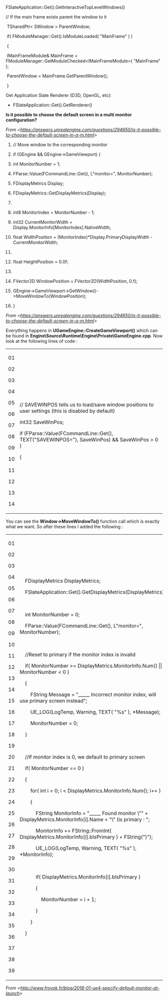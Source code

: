 FSlateApplication::Get().GetInteractiveTopLevelWindows()

// If the main frame exists parent the window to it

​ TSharedPtr&lt; SWindow &gt; ParentWindow;

​ if( FModuleManager::Get().IsModuleLoaded( "MainFrame" ) )

​ {

​ IMainFrameModule& MainFrame = FModuleManager::GetModuleChecked&lt;IMainFrameModule&gt;( "MainFrame" );

​ ParentWindow = MainFrame.GetParentWindow();

​ }

Get Application Slate Renderer (D3D, OpenGL, etc):

- FSlateApplication::Get().GetRenderer()

**Is it possible to choose the default screen in a multi monitor configuration?**

_From &lt;<https://answers.unrealengine.com/questions/294650/is-it-possible-to-choose-the-default-screen-in-a-m.html>&gt;_

1.  // Move window to the corresponding monitor

2.  if (GEngine && GEngine-&gt;GameViewport) {

3.  int MonitorNumber = 1;

4.  FParse::Value(FCommandLine::Get(), L"monitor=", MonitorNumber);

5.  FDisplayMetrics Display;

6.  FDisplayMetrics::GetDisplayMetrics(Display);

7.

8)  int8 MonitorIndex = MonitorNumber - 1;

9)  int32 CurrentMonitorWidth = Display.MonitorInfo\[MonitorIndex\].NativeWidth;

10) float WidthPosition = (MonitorIndex)\*Display.PrimaryDisplayWidth - CurrentMonitorWidth;

11)

12. float HeightPosition = 0.0f;

13.

14) FVector2D WindowPosition = FVector2D(WidthPosition, 0.f);

15) GEngine-&gt;GameViewport-&gt;GetWindow()-&gt;MoveWindowTo(WindowPosition);

16) }

_From &lt;<https://answers.unrealengine.com/questions/294650/is-it-possible-to-choose-the-default-screen-in-a-m.html>&gt;_

Everything happens in **UGameEngine::CreateGameViewport()** which can be found in **Engine\\Source\\Runtime\\Engine\\Private\\GameEngine.cpp**. Now look at the following lines of code :

<table><tbody><tr class="odd"><td><p>01</p><p>02</p><p>03</p><p>04</p><p>05</p><p>06</p><p>07</p><p>08</p><p>09</p><p>10</p><p>11</p><p>12</p><p>13</p><p>14</p></td><td><p>// SAVEWINPOS tells us to load/save window positions to user settings (this is disabled by default)</p><p>int32 SaveWinPos;</p><p>if (FParse::Value(FCommandLine::Get(), TEXT("SAVEWINPOS="), SaveWinPos) &amp;&amp; SaveWinPos &gt; 0 )</p><p>{</p></td></tr></tbody></table>

You can see the **Window-&gt;MoveWindowTo()** function call which is exactly what we want. So after these lines I added the following :

<table><tbody><tr class="odd"><td><p>01</p><p>02</p><p>03</p><p>04</p><p>05</p><p>06</p><p>07</p><p>08</p><p>09</p><p>10</p><p>11</p><p>12</p><p>13</p><p>14</p><p>15</p><p>16</p><p>17</p><p>18</p><p>19</p><p>20</p><p>21</p><p>22</p><p>23</p><p>24</p><p>25</p><p>26</p><p>27</p><p>28</p><p>29</p><p>30</p><p>31</p><p>32</p><p>33</p><p>34</p><p>35</p><p>36</p><p>37</p><p>38</p><p>39</p></td><td><p>    FDisplayMetrics DisplayMetrics;</p><p>    FSlateApplication::Get().GetDisplayMetrics(DisplayMetrics);</p><p> </p><p>    int MonitorNumber = 0;</p><p>    FParse::Value(FCommandLine::Get(), L"monitor=", MonitorNumber);</p><p> </p><p>    //Reset to primary if the monitor index is invalid</p><p>    if( MonitorNumber &gt;= DisplayMetrics.MonitorInfo.Num() || MonitorNumber &lt; 0 )</p><p>    {</p><p>        FString Message = "_____ Incorrect monitor index, will use primary screen instead";</p><p>        UE_LOG(LogTemp, Warning, TEXT( "%s" ), *Message);</p><p>        MonitorNumber = 0;</p><p>    }</p><p> </p><p>    //If monitor index is 0, we default to primary screen</p><p>    if( MonitorNumber == 0 )</p><p>    {</p><p>        for( int i = 0; i &lt; DisplayMetrics.MonitorInfo.Num(); i++ )</p><p>        {</p><p>            FString MonitorInfo = "_____ Found monitor \"" + DisplayMetrics.MonitorInfo[i].Name + "\" (is primary : ";</p><p>            MonitorInfo += FString::FromInt( DisplayMetrics.MonitorInfo[i].bIsPrimary ) + FString(")");</p><p>            UE_LOG(LogTemp, Warning, TEXT( "%s" ), *MonitorInfo);</p><p> </p><p>            if( DisplayMetrics.MonitorInfo[i].bIsPrimary )</p><p>            {</p><p>                MonitorNumber = i + 1;</p><p>            }</p><p>        }</p><p>    }</p></td></tr></tbody></table>

_From &lt;<http://www.froyok.fr/blog/2018-01-ue4-specify-default-monitor-at-launch>&gt;_

